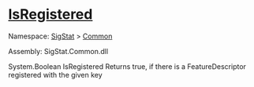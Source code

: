 # [IsRegistered](./FeatureDescriptor-100663413.md)

Namespace: [SigStat]() > [Common](./../README.md)

Assembly: SigStat.Common.dll

System.Boolean   IsRegistered    Returns true, if there is a FeatureDescriptor registered with the given key
